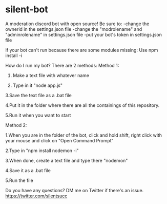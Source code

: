 # silent-bot
A moderation discord bot with open source!
Be sure to:
-change the ownerid in the settings.json file
-change the "modrolename" and "adminrolename" in settings.json file
-put your bot's token in settings.json file 


If your bot can't run because there are some modules missing:
Use npm install <name of the module thats missing> -i 
  
  How do I run my bot?
  There are 2 methods:
  Method 1:
 
 1. Make a text file with whatever name
 
 2. Type in it "node app.js"
 
 3.Save the text file as a .bat file
 
 4.Put it in the folder where there are all the containings of this repository.
  
 5.Run it when you want to start
  
  
  Method 2:
  
  
  1.When you are in the folder of the bot, click and hold shift, right click with your mouse and click on "Open Command Prompt"
  
  2.Type in "npm install nodemon -i"
  
  3.When done, create a text file and type there "nodemon"
  
  4.Save it as a .bat file
  
  5.Run the file
  
  Do you have any questions?
  DM me on Twitter if there's an issue. https://twitter.com/silentsucc

